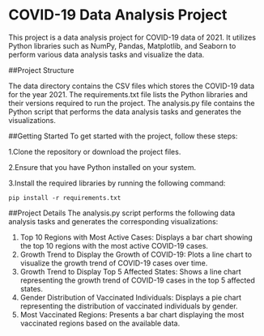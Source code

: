 # COVID-19 Data Analysis Project

This project is a data analysis project for COVID-19 data of 2021. It utilizes Python libraries such as NumPy, Pandas, Matplotlib, and Seaborn to perform various data analysis tasks and visualize the data.

##Project Structure

The data directory contains the CSV files which stores the COVID-19 data for the year 2021.
The requirements.txt file lists the Python libraries and their versions required to run the project.
The analysis.py file contains the Python script that performs the data analysis tasks and generates the visualizations.

##Getting Started
To get started with the project, follow these steps:

1.Clone the repository or download the project files.

2.Ensure that you have Python installed on your system.

3.Install the required libraries by running the following command:
```
pip install -r requirements.txt
```

##Project Details
The analysis.py script performs the following data analysis tasks and generates the corresponding visualizations:

1. Top 10 Regions with Most Active Cases: Displays a bar chart showing the top 10 regions with the most active COVID-19 cases.
2. Growth Trend to Display the Growth of COVID-19: Plots a line chart to visualize the growth trend of COVID-19 cases over time.
3. Growth Trend to Display Top 5 Affected States: Shows a line chart representing the growth trend of COVID-19 cases in the top 5 affected states.
4. Gender Distribution of Vaccinated Individuals: Displays a pie chart representing the distribution of vaccinated individuals by gender.
5. Most Vaccinated Regions: Presents a bar chart displaying the most vaccinated regions based on the available data.
